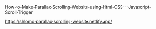 How-to-Make-Parallax-Scrolling-Website-using-Html-CSS---Javascript-Scroll-Trigger


https://shlomo-parallax-scrolling-website.netlify.app/
